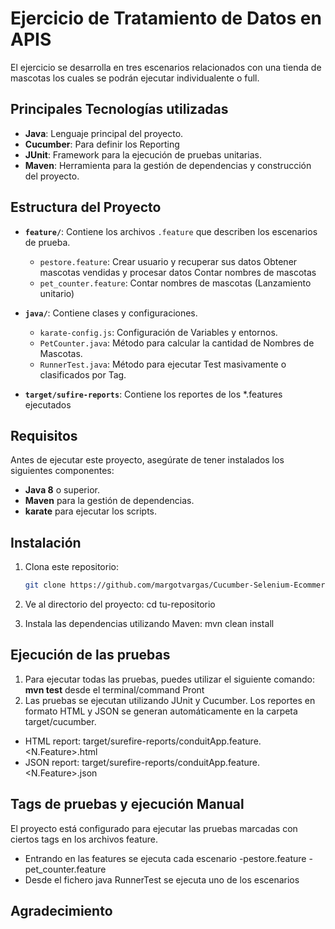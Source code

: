 # Ejercicio de Tratamiento de Datos en APIS

El ejercicio se desarrolla en tres escenarios relacionados con una tienda de mascotas los cuales se podrán ejecutar individualente o full.

## Principales Tecnologías utilizadas

- **Java**: Lenguaje principal del proyecto.
- **Cucumber**: Para definir los Reporting
- **JUnit**: Framework para la ejecución de pruebas unitarias.
- **Maven**: Herramienta para la gestión de dependencias y construcción del proyecto.

## Estructura del Proyecto

- **`feature/`**: Contiene los archivos `.feature` que describen los escenarios de prueba.
    - `pestore.feature`: Crear usuario y recuperar sus datos
                         Obtener mascotas vendidas y procesar datos
                         Contar nombres de mascotas
    - `pet_counter.feature`: Contar nombres de mascotas (Lanzamiento unitario)
  

- **`java/`**: Contiene clases y configuraciones.
    - `karate-config.js`: Configuración de Variables y entornos.
    - `PetCounter.java`: Método para calcular la cantidad de Nombres de Mascotas.
    - `RunnerTest.java`: Método para ejecutar Test masivamente o clasificados por Tag.

- **`target/sufire-reports`**: Contiene los reportes de los *.features ejecutados
    
## Requisitos

Antes de ejecutar este proyecto, asegúrate de tener instalados los siguientes componentes:

- **Java 8** o superior.
- **Maven** para la gestión de dependencias.
- **karate** para ejecutar los scripts.

## Instalación

1. Clona este repositorio:

   ```bash
   git clone https://github.com/margotvargas/Cucumber-Selenium-Ecommerce.git

2. Ve al directorio del proyecto:
   cd tu-repositorio

3. Instala las dependencias utilizando Maven:
   mvn clean install


## Ejecución de las pruebas
1. Para ejecutar todas las pruebas, puedes utilizar el siguiente comando:
   **mvn test** desde el terminal/command Pront
2. Las pruebas se ejecutan utilizando JUnit y Cucumber. Los reportes en formato HTML y JSON se generan automáticamente en la carpeta target/cucumber.

- HTML report: target/surefire-reports/conduitApp.feature.<N.Feature>.html
- JSON report: target/surefire-reports/conduitApp.feature.<N.Feature>.json


## Tags de pruebas y ejecución Manual
El proyecto está configurado para ejecutar las pruebas marcadas con ciertos tags en los archivos feature.
- Entrando en las features se ejecuta cada escenario
                -pestore.feature
                -pet_counter.feature
- Desde el fichero java RunnerTest se ejecuta uno de los escenarios 


## Agradecimiento
